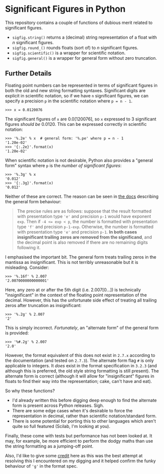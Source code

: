 Significant Figures in Python
=============================

This repository contains a couple of functions of dubious merit
related to significant figures.

  - `sigfig.string()` returns a (decimal) string representation of a
    float with *n* significant figures. 
  - `sigfig.round_()` rounds floats (sort of) to *n* significant
    figures.
  - `sigfig.scientific()` is a wrapper for scientific notation.
  - `sigfig.general()` is a wrapper for general form without zero
    truncation.

Further Details
---------------

Floating point numbers can be represented in terms of significant
figures in both the old and new string formatting syntaxes.
Significant digits are explicit in scientific notation, so if we have
`n` significant figures, we can specify a precision `p` in the
scientific notation where `p = n - 1`.

	>>> x = 0.0120076

The significant figures of `x` are 0.0[120076], so `x` expressed to
3 significant figures *should be* 0.0120. This can be expressed
correctly in scientific notation: 

	>>> '%.2e' % x	# general form: '%.pe' where p = n - 1
	'1.20e-02'
	>>> '{:.2e}'.format(x)
	'1.20e-02'

When scientific notation is not desirable, Python also provides a
"general form" syntax where `p` is the *number of significant
figures*:

	>>> '%.3g' % x
	'0.012'
    >>> '{:.3g}'.format(x)                                             
    '0.012'

Neither of these are correct. The reason can be seen in [the
docs][formatspec] describing the general form behaviour:

> The precise rules are as follows: suppose that the result formatted
> with presentation type `'e'` and precision `p-1` would have exponent
> `exp`. Then if `-4 <= exp < p`, the number is formatted with
> presentation type `'f'` and precision `p-1-exp`. Otherwise, the
> number is formatted with presentation type `'e'` and precision
> `p-1`. **In both cases insignificant trailing zeros are removed from
> the significand**, and the decimal point is also removed if there are
> no remaining digits following it.

I emphasised the important bit. The general form treats trailing zeros
in the mantissa as insignificant. This is not terribly unreasonable
but it is misleading. Consider:

	>>> '%.16f' % 2.007
	'2.0070000000000001'

Here, any zero at or after the 5th digit (i.e. 2.007[0...]) is
technically "insignificant" in the context of the floating point
representation of the decimal. However, this has the unfortunate side
effect of treating all trailing zeros after truncation as
insignificant:

	>>> '%.2g' % 2.007
	'2'

This is simply incorrect. *Fortunately*, an "alternate form" of the
general form is provided:

	>>> '%#.2g' % 2.007
	'2.0'

However, the format equivalent of this does not exist in `2.7.x`
according to the documentation (and tested on `2.7.3`). The alternate
form flag `#` is only applicable to integers. It *does* exist in the
format specification in `3.2.3` (and although this is preferred, the
old style string formatting is still present). The alternate form is
correct (although it will allow for "insignificant" figures in floats
to find their way into the representation; cake, can't have and eat). 

So why these functions?

  - I'd already written this before digging deep enough to find the
    alternate form is present across Python releases. Sigh.
  - There are some edge cases when it's desirable to force the
    representation in decimal, rather than scientific
	notation/standard form.
  - There is some potential for porting this to other languages
    which aren't quite so full featured (Scilab, I'm looking at you).

Finally, these come with tests but performance has not been looked at.
It may, for example, be more efficient to perform the dodgy maths than
use the string formatting as a jumping-off point.

Also, I'd like to give some
[credit](https://github.com/randlet/to-precision) here as this was the
best attempt at resolving this I encountered on my digging and it
helped confirm the funky behaviour of `'g'` in the format spec.

[formatspec]: http://docs.python.org/2/library/string.html#format-specification-mini-language
